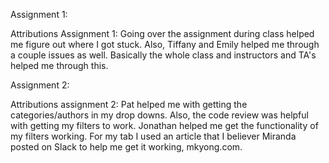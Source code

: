 Assignment 1:

Attributions Assignment 1: Going over the assignment during class helped me figure out where I got stuck. Also, Tiffany and Emily helped me through a couple issues as well. Basically the whole class and instructors and TA's helped me through this.

Assignment 2:

Attributions assignment 2: Pat helped me with getting the categories/authors in my drop downs. Also, the code review was helpful with getting my filters to work. Jonathan helped me get the functionality of my filters working. For my tab I used an article that I believer Miranda posted on Slack to help me get it working, mkyong.com.
